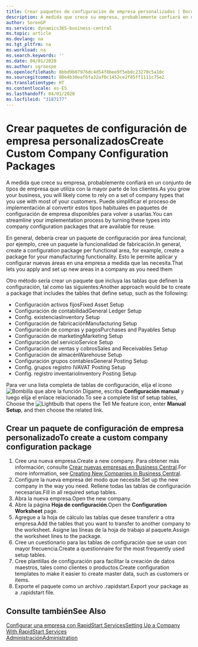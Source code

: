 ```yaml
---
title: Crear paquetes de configuración de empresa personalizados | Documentos de Microsoft
description: A medida que crece su empresa, probablemente confiará en un conjunto de tipos de empresa que utiliza con la mayor parte de los clientes. Puede simplificar el proceso de implementación al convertir estos tipos habituales en paquetes de configuración de empresa disponibles para volver a usarlas.
author: SorenGP
ms.service: dynamics365-business-central
ms.topic: article
ms.devlang: na
ms.tgt_pltfrm: na
ms.workload: na
ms.search.keywords: ''
ms.date: 04/01/2020
ms.author: sgroespe
ms.openlocfilehash: 8bbd9b07976dc4d54f8bee9f5eb8c23270c5a10c
ms.sourcegitcommit: 88e4b30eaf6fa32af0c1452ce2f85ff1111c75e2
ms.translationtype: HT
ms.contentlocale: es-ES
ms.lasthandoff: 04/01/2020
ms.locfileid: "3187177"
---
```

# <a name="create-custom-company-configuration-packages"></a><span data-ttu-id="9f68a-104">Crear paquetes de configuración de empresa personalizados</span><span class="sxs-lookup"><span data-stu-id="9f68a-104">Create Custom Company Configuration Packages</span></span>
<span data-ttu-id="9f68a-105">A medida que crece su empresa, probablemente confiará en un conjunto de tipos de empresa que utiliza con la mayor parte de los clientes.</span><span class="sxs-lookup"><span data-stu-id="9f68a-105">As you grow your business, you will likely come to rely on a set of company types that you use with most of your customers.</span></span> <span data-ttu-id="9f68a-106">Puede simplificar el proceso de implementación al convertir estos tipos habituales en paquetes de configuración de empresa disponibles para volver a usarlas.</span><span class="sxs-lookup"><span data-stu-id="9f68a-106">You can streamline your implementation process by turning these types into company configuration packages that are available for reuse.</span></span>  

<span data-ttu-id="9f68a-107">En general, debería crear un paquete de configuración por área funcional; por ejemplo, cree un paquete la funcionalidad de fabricación.</span><span class="sxs-lookup"><span data-stu-id="9f68a-107">In general, create a configuration package per functional area, for example, create a package for your manufacturing functionality.</span></span> <span data-ttu-id="9f68a-108">Esto le permite aplicar y configurar nuevas áreas en una empresa a medida que las necesita.</span><span class="sxs-lookup"><span data-stu-id="9f68a-108">That lets you apply and set up new areas in a company as you need them</span></span>  

<span data-ttu-id="9f68a-109">Otro método sería crear un paquete que incluya las tablas que definen la configuración, tal como las siguientes:</span><span class="sxs-lookup"><span data-stu-id="9f68a-109">Another approach would be to create a package that includes the tables that define setup, such as the following:</span></span>  

-   <span data-ttu-id="9f68a-110">Configuración activos fijos</span><span class="sxs-lookup"><span data-stu-id="9f68a-110">Fixed Asset Setup</span></span>  
-   <span data-ttu-id="9f68a-111">Configuración de contabilidad</span><span class="sxs-lookup"><span data-stu-id="9f68a-111">General Ledger Setup</span></span>  
-   <span data-ttu-id="9f68a-112">Config. existencias</span><span class="sxs-lookup"><span data-stu-id="9f68a-112">Inventory Setup</span></span>  
-   <span data-ttu-id="9f68a-113">Configuración de fabricación</span><span class="sxs-lookup"><span data-stu-id="9f68a-113">Manufacturing Setup</span></span>  
-   <span data-ttu-id="9f68a-114">Configuración de compras y pagos</span><span class="sxs-lookup"><span data-stu-id="9f68a-114">Purchases and Payables Setup</span></span>  
-   <span data-ttu-id="9f68a-115">Configuración de marketing</span><span class="sxs-lookup"><span data-stu-id="9f68a-115">Marketing Setup</span></span>  
-   <span data-ttu-id="9f68a-116">Configuración del servicio</span><span class="sxs-lookup"><span data-stu-id="9f68a-116">Service Setup</span></span>  
-   <span data-ttu-id="9f68a-117">Configuración de ventas y cobros</span><span class="sxs-lookup"><span data-stu-id="9f68a-117">Sales and Receivables Setup</span></span>  
-   <span data-ttu-id="9f68a-118">Configuración de almacén</span><span class="sxs-lookup"><span data-stu-id="9f68a-118">Warehouse Setup</span></span>  
-   <span data-ttu-id="9f68a-119">Configuración grupos contables</span><span class="sxs-lookup"><span data-stu-id="9f68a-119">General Posting Setup</span></span>  
-   <span data-ttu-id="9f68a-120">Config. grupos registro IVA</span><span class="sxs-lookup"><span data-stu-id="9f68a-120">VAT Posting Setup</span></span>  
-   <span data-ttu-id="9f68a-121">Config. registro inventario</span><span class="sxs-lookup"><span data-stu-id="9f68a-121">Inventory Posting Setup</span></span>  

<span data-ttu-id="9f68a-122">Para ver una lista completa de tablas de configuración, elija el icono ![Bombilla que abre la función Dígame](media/ui-search/search_small.png "Dígame qué desea hacer"), escriba **Configuración manual** y luego elija el enlace relacionado.</span><span class="sxs-lookup"><span data-stu-id="9f68a-122">To see a complete list of setup tables, Choose the ![Lightbulb that opens the Tell Me feature](media/ui-search/search_small.png "Tell me what you want to do") icon, enter **Manual Setup**, and then choose the related link.</span></span>  

## <a name="to-create-a-custom-company-configuration-package"></a><span data-ttu-id="9f68a-123">Crear un paquete de configuración de empresa personalizado</span><span class="sxs-lookup"><span data-stu-id="9f68a-123">To create a custom company configuration package</span></span>  
1.  <span data-ttu-id="9f68a-124">Cree una nueva empresa.</span><span class="sxs-lookup"><span data-stu-id="9f68a-124">Create a new company.</span></span> <span data-ttu-id="9f68a-125">Para obtener más información, consulte [Crear nuevas empresas en Business Central](about-new-company.md).</span><span class="sxs-lookup"><span data-stu-id="9f68a-125">For more information, see [Creating New Companies in Business Central](about-new-company.md).</span></span>  
3.  <span data-ttu-id="9f68a-126">Configure la nueva empresa del modo que necesite.</span><span class="sxs-lookup"><span data-stu-id="9f68a-126">Set up the new company in the way you need.</span></span> <span data-ttu-id="9f68a-127">Rellene todas las tablas de configuración necesarias.</span><span class="sxs-lookup"><span data-stu-id="9f68a-127">Fill in all required setup tables.</span></span>  
4.  <span data-ttu-id="9f68a-128">Abra la nueva empresa.</span><span class="sxs-lookup"><span data-stu-id="9f68a-128">Open the new company.</span></span>
5. <span data-ttu-id="9f68a-129">Abre la página **Hoja de configuración**.</span><span class="sxs-lookup"><span data-stu-id="9f68a-129">Open the **Configuration Worksheet** page.</span></span>  
6.  <span data-ttu-id="9f68a-130">Agregue a la hoja de cálculo las tablas que desee transferir a otra empresa.</span><span class="sxs-lookup"><span data-stu-id="9f68a-130">Add the tables that you want to transfer to another company to the worksheet.</span></span> <span data-ttu-id="9f68a-131">Asigne las líneas de la hoja de trabajo al paquete.</span><span class="sxs-lookup"><span data-stu-id="9f68a-131">Assign the worksheet lines to the package.</span></span>  
7.  <span data-ttu-id="9f68a-132">Cree un cuestionario para las tablas de configuración que se usan con mayor frecuencia.</span><span class="sxs-lookup"><span data-stu-id="9f68a-132">Create a questionnaire for the most frequently used setup tables.</span></span>  
8.  <span data-ttu-id="9f68a-133">Cree plantillas de configuración para facilitar la creación de datos maestros, tales como clientes o productos.</span><span class="sxs-lookup"><span data-stu-id="9f68a-133">Create configuration templates to make it easier to create master data, such as customers or items.</span></span>  
9.  <span data-ttu-id="9f68a-134">Exporte el paquete como un archivo .rapidstart.</span><span class="sxs-lookup"><span data-stu-id="9f68a-134">Export your package as a .rapidstart file.</span></span>  

## <a name="see-also"></a><span data-ttu-id="9f68a-135">Consulte también</span><span class="sxs-lookup"><span data-stu-id="9f68a-135">See Also</span></span>  
[<span data-ttu-id="9f68a-136">Configurar una empresa con RapidStart Services</span><span class="sxs-lookup"><span data-stu-id="9f68a-136">Setting Up a Company With RapidStart Services</span></span>](admin-set-up-a-company-with-rapidstart.md)  
[<span data-ttu-id="9f68a-137">Administración</span><span class="sxs-lookup"><span data-stu-id="9f68a-137">Administration</span></span>](admin-setup-and-administration.md)
